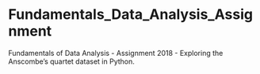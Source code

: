 # Fundamentals_Data_Analysis_Assignment
Fundamentals of Data Analysis - Assignment 2018 - Exploring the Anscombe’s quartet dataset in Python.
